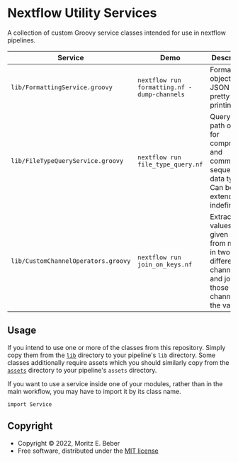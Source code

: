 # Nextflow Utility Services

A collection of custom Groovy service classes intended for use in nextflow pipelines.

| Service                             | Demo                                        | Description                                                                                              |
| ----------------------------------- | ------------------------------------------- | -------------------------------------------------------------------------------------------------------- |
| `lib/FormattingService.groovy`      | `nextflow run formatting.nf -dump-channels` | Format objects as JSON for pretty printing.                                                              |
| `lib/FileTypeQueryService.groovy`   | `nextflow run file_type_query.nf`           | Query file path objects for compression and common sequencing data types. Can be extended indefinitely.  |
| `lib/CustomChannelOperators.groovy` | `nextflow run join_on_keys.nf`              | Extract values via given keys from maps in two different channels and join those channels on the values. |

## Usage

If you intend to use one or more of the classes from this repository. Simply copy them from the [`lib`](lib) directory to your pipeline's `lib` directory. Some classes additionally require assets which you should similarly copy from the [`assets`](assets) directory to your pipeline's `assets` directory.

If you want to use a service inside one of your modules, rather than in the main workflow, you may have to import it by its class name.

```nextflow
import Service
```

## Copyright

-   Copyright © 2022, Moritz E. Beber
-   Free software, distributed under the [MIT license](LICENSE)
